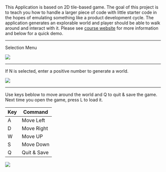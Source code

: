 This Application is based on 2D tile-based game. The goal of this project is to teach you how to handle a larger piece of code with little starter code in the hopes of emulating something like a product development cycle. The application generates an explorable world and player should be able to walk around and interact with it. Please see [course website](https://sp18.datastructur.es/materials/proj/proj2/proj2) for more information and below for a quick demo.

------------------------------------------------------------------------------------------------------------------------

Selection Menu

![](https://media.giphy.com/media/Lnzq4ntI047o2s0WbD/giphy.gif)

------------------------------------------------------------------------------------------------------------------------

If N is selected, enter a positive number to generate a world. 


![](https://media.giphy.com/media/35tVwIe6qVNRNedLEV/giphy.gif)

------------------------------------------------------------------------------------------------------------------------
Use keys beblow to move around the world and Q to quit & save the game. Next time you open the game, press L to load it.

|Key|Command|
|----| -----|
|A|Move Left|
|D|Move Right|
|W|Move UP|
|S|Move Down|
|Q|Quit & Save|

![](https://media.giphy.com/media/yDYVwga9HGWLmF7iDH/giphy.gif)




